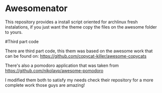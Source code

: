 # Awesomenator
This repository provides a install script oriented for archlinux fresh instalations, if you just want the theme copy the files on the awesome folder to yours.

#Third part code

There are third part code, this them was based on the awesome work that can be found on: https://github.com/copycat-killer/awesome-copycats

There's also a pomodoro application that was taken from https://github.com/nikolavp/awesome-pomodoro

I modified them both to satisfy my needs check their repository for a more complete work those guys are amazing!
